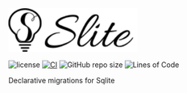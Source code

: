 
<img src=./res/logo.svg width="256" alt="Slite"/>

![license](https://img.shields.io/badge/License-MIT%20or%20Apache%202-green.svg)
[![CI](https://github.com/aschey/schemalite/actions/workflows/test.yml/badge.svg)](https://github.com/aschey/schemalite/actions/workflows/build.yml)
![GitHub repo size](https://img.shields.io/github/repo-size/aschey/schemalite)
![Lines of Code](https://aschey.tech/tokei/github/aschey/schemalite)

Declarative migrations for Sqlite
